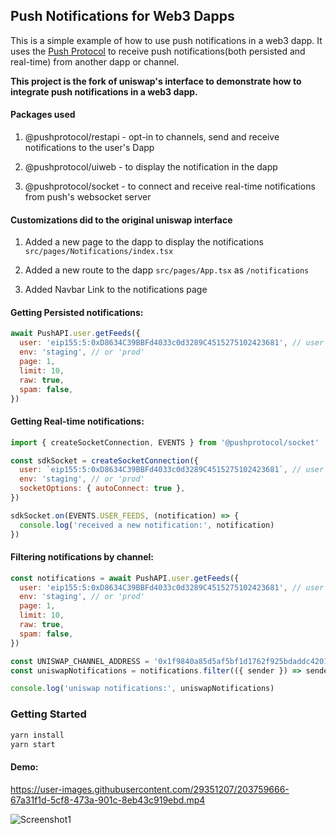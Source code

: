 ## Push Notifications for Web3 Dapps

This is a simple example of how to use push notifications in a web3 dapp. It uses the [Push Protocol](https://push.org/) to receive push notifications(both persisted and real-time) from another dapp or channel.

**This project is the fork of uniswap's interface to demonstrate how to integrate push notifications in a web3 dapp.**

#### Packages used

1. @pushprotocol/restapi - opt-in to channels, send and receive notifications to the user's Dapp

2. @pushprotocol/uiweb - to display the notification in the dapp

3. @pushprotocol/socket - to connect and receive real-time notifications from push's websocket server

#### Customizations did to the original uniswap interface

1. Added a new page to the dapp to display the notifications `src/pages/Notifications/index.tsx`

2. Added a new route to the dapp `src/pages/App.tsx` as `/notifications`

3. Added Navbar Link to the notifications page

#### Getting Persisted notifications:

```javascript
await PushAPI.user.getFeeds({
  user: 'eip155:5:0xD8634C39BBFd4033c0d3289C4515275102423681', // user address in CAIP
  env: 'staging', // or 'prod'
  page: 1,
  limit: 10,
  raw: true,
  spam: false,
})
```

#### Getting Real-time notifications:

```javascript
import { createSocketConnection, EVENTS } from '@pushprotocol/socket'

const sdkSocket = createSocketConnection({
  user: `eip155:5:0xD8634C39BBFd4033c0d3289C4515275102423681`, // user address in CAIP
  env: 'staging', // or 'prod'
  socketOptions: { autoConnect: true },
})

sdkSocket.on(EVENTS.USER_FEEDS, (notification) => {
  console.log('received a new notification:', notification)
})
```

#### Filtering notifications by channel:

```javascript
const notifications = await PushAPI.user.getFeeds({
  user: 'eip155:5:0xD8634C39BBFd4033c0d3289C4515275102423681', // user address in CAIP
  env: 'staging', // or 'prod'
  page: 1,
  limit: 10,
  raw: true,
  spam: false,
})

const UNISWAP_CHANNEL_ADDRESS = '0x1f9840a85d5af5bf1d1762f925bdaddc4201f984'
const uniswapNotifications = notifications.filter(({ sender }) => sender === UNISWAP_CHANNEL_ADDRESS)

console.log('uniswap notifications:', uniswapNotifications)
```

### Getting Started

```bash
yarn install
yarn start
```

#### Demo:

https://user-images.githubusercontent.com/29351207/203759666-67a31f1d-5cf8-473a-901c-8eb43c919ebd.mp4

![Screenshot1](https://github.com/Salmandabbakuti/uniswap-interface/blob/main/resources/notifications-screenshot.png)

